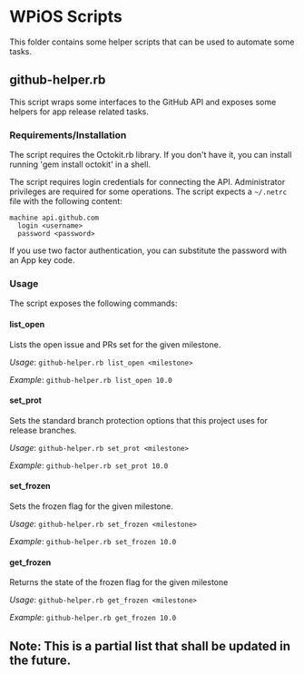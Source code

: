 # WPiOS Scripts #

This folder contains some helper scripts that can be used to automate some tasks. 

## github-helper.rb
This script wraps some interfaces to the GitHub API and exposes some helpers for app release related tasks. 

### Requirements/Installation
The script requires the Octokit.rb library. If you don't have it, you can install running 'gem install octokit' in a shell. 

The script requires login credentials for connecting the API. Administrator privileges are required for some operations.
The script expects a `~/.netrc` file with the following content: 
```
machine api.github.com
  login <username>
  password <password>
```

If you use two factor authentication, you can substitute the password with an App key code. 

### Usage
The script exposes the following commands:

#### list_open
Lists the open issue and PRs set for the given milestone.

_Usage_: `github-helper.rb list_open <milestone>`

_Example_: `github-helper.rb list_open 10.0` 

#### set_prot
Sets the standard branch protection options that this project uses for release branches.

_Usage_: `github-helper.rb set_prot <milestone>`

_Example_: `github-helper.rb set_prot 10.0`

#### set_frozen
Sets the frozen flag for the given milestone.

_Usage_: `github-helper.rb set_frozen <milestone>`

_Example_: `github-helper.rb set_frozen 10.0`

#### get_frozen
Returns the state of the frozen flag for the given milestone

_Usage_: `github-helper.rb get_frozen <milestone>`

_Example_: `github-helper.rb get_frozen 10.0`


## Note: This is a partial list that shall be updated in the future. 
